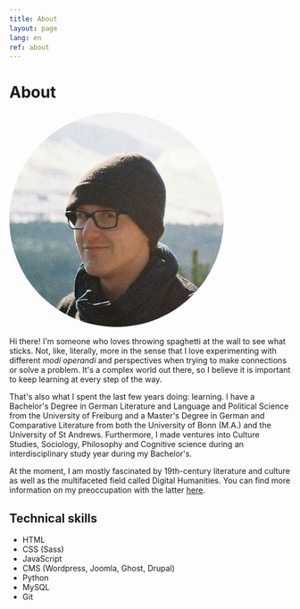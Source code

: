 ```yaml
---
title: About
layout: page
lang: en
ref: about
---
```


# About
<img src="/assets/images/profile.jpg" style="border-radius: 100%" alt="Profilbild">

<p>Hi there! I'm someone who loves throwing spaghetti at the wall to see what sticks. Not, like, literally, more in the sense that I love experimenting with different <i>modi operandi</i> and perspectives when trying to make connections or solve a problem. It's a complex world out there, so I believe it is important to keep learning at every step of the way.</p>

<p>That's also what I spent the last few years doing: learning. I have a Bachelor's Degree in German Literature and Language and Political Science from the University of Freiburg and a Master's Degree in German and Comparative Literature from both the University of Bonn (M.A.) and the University of St Andrews. Furthermore, I made ventures into Culture Studies, Sociology, Philosophy and Cognitive science during an interdisciplinary study year during my Bachelor's.</p>

<p>At the moment, I am mostly fascinated by 19th-century literature and culture as well as the multifaceted field called Digital Humanities. You can find more information on my preoccupation with the latter <a class="link" href="{{ site.url }}/dighum">here</a>.</p>


<h2>Technical skills</h2>
<ul class="skill-technical">
	<li>HTML</li>
	<li>CSS (Sass)</li>
	<li>JavaScript</li>
	<li>CMS (Wordpress, Joomla, Ghost, Drupal)</li>
	<li>Python</li>
	<li>MySQL</li>
	<li>Git</li>
</ul>

<!---
<h2>Projects</h2>

<ul>
	<li><a href="https://github.com/">Lorem Lorem</a></li>
	<li><a href="https://github.com/">Ipsum Dolor</a></li>
	<li><a href="https://github.com/">Dolor Lorem</a></li>
</ul>
-->
